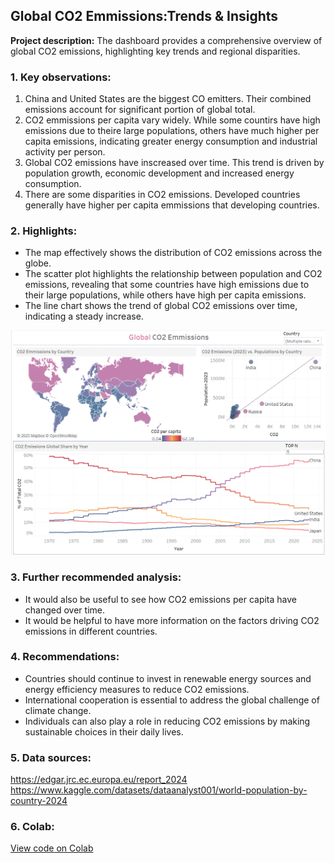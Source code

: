 ## Global CO2 Emmissions:Trends & Insights 

**Project description:** The dashboard provides a comprehensive overview of global CO2 emissions, highlighting key trends and regional disparities.

### 1. Key observations: 

1. China and United States are the biggest CO emitters. Their combined emissions account for significant portion of global total.
2. CO2 emmissions per capita vary widely.  While some countirs have high emissions due to theire large populations, others have much higher per capita emissions, indicating greater energy consumption and industrial activity per person.
3. Global CO2 emissions have inscreased over time. This trend is driven by population growth, economic development and increased energy consumption.
4. There are some disparities in CO2 emissions. Developed countries generally have higher per capita emmissions that developing countries. 

### 2. Highlights:

* The map effectively shows the distribution of CO2 emissions across the globe.    
* The scatter plot highlights the relationship between population and CO2 emissions, revealing that some countries have high emissions due to their large populations, while others have high per capita emissions.    
* The line chart shows the trend of global CO2 emissions over time, indicating a steady increase.

<img src="images/co2_global.png?raw=true"/>

### 3. Further recommended analysis: 
* It would also be useful to see how CO2 emissions per capita have changed over time.
* It would be helpful to have more information on the factors driving CO2 emissions in different countries.

### 4. Recommendations:
* Countries should continue to invest in renewable energy sources and energy efficiency measures to reduce CO2 emissions.
* International cooperation is essential to address the global challenge of climate change.
* Individuals can also play a role in reducing CO2 emissions by making sustainable choices in their daily lives.

### 5. Data sources:
https://edgar.jrc.ec.europa.eu/report_2024 <br>
https://www.kaggle.com/datasets/dataanalyst001/world-population-by-country-2024

### 6. Colab: 
[View code on Colab](https://colab.research.google.com/drive/1Hz3mPgmoS0TqvjBHSRdX7LpX_COjkHUW?usp=sharing)






